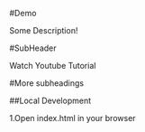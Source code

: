 #Demo 

Some Description!

#SubHeader

Watch Youtube Tutorial

#More subheadings

##Local Development

1.Open index.html in your browser

